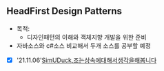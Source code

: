 ## HeadFirst Design Patterns

- 목적:
  - 디자인패턴의 이해와 객체지향 개발을 위한 준비
- 자바소스와 c#소스 비교해서 두개 소스를 공부할 예정

- [x] '21.11.06'[SimUDuck,조는상속에대해서생각을해봅니다](./1.디자인패턴의세계에오신것을환영합니다/11/1106/2021.11.06_SimUDuck,조는상속에대해서생각을해봅니다.md)
